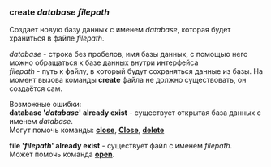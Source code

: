 ### **create** *database* *filepath*    
Создает новую базу данных с именем *database*, которая будет
храниться в файле *filepath*.
  
*database* - строка без пробелов, имя базы данных, с помощью него можно
обращаться к базе данных внутри интерфейса  
*filepath* - путь к файлу, в который будут сохраняться данные из базы. 
На момент вызова команды **create** файла не должно существовать, он 
создаётся сам.  
  
Возможные ошибки:  
**database '*database*' already exist** - существует открытая база 
данных с именем *database*.  
Могут помочь команды: **[close](./close.md)**, **[Close](./Close.md)**, **[delete](./delete.md)**
  
**file '*filepath*' already exist** - существует файл с именем *filepath*.  
Может помочь команда **[open](./open.md)**.